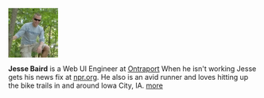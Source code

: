 <section class="about">
	<div class="two columns">
	<img src="/media/sidebar-jesse-baird.jpg" alt="Jesse Baird" width="100px" height="100px"/>
	</div>
	<p class="omega">
		<strong>Jesse Baird</strong> 
		is a Web UI Engineer at <a target="_blank" href="http://Ontraport.com?source=jebaird.com">Ontraport</a>
		When he isn't working Jesse gets his news fix at <a target="_blank" href="http://npr.org">npr.org</a>. 
		He also is an avid runner and loves hitting up the bike trails in and around Iowa City, IA. <a href="/about/">more</a>
	</p>
</section>					